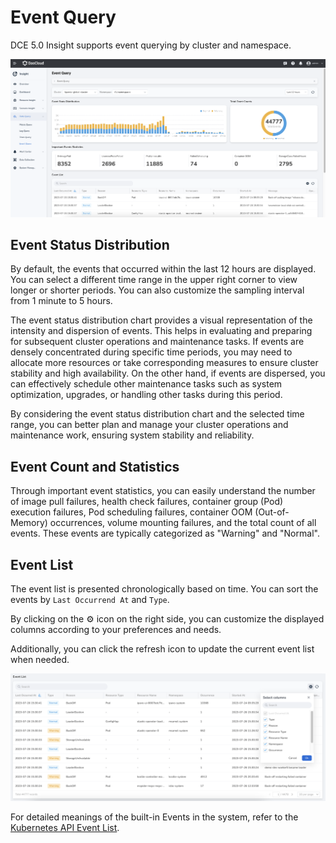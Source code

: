 # Event Query

DCE 5.0 Insight supports event querying by cluster and namespace.

![event](../../images/event01.png)

## Event Status Distribution

By default, the events that occurred within the last 12 hours are displayed.
You can select a different time range in the upper right corner to view longer or shorter periods.
You can also customize the sampling interval from 1 minute to 5 hours.

The event status distribution chart provides a visual representation of the intensity and dispersion of events.
This helps in evaluating and preparing for subsequent cluster operations and maintenance tasks.
If events are densely concentrated during specific time periods, you may need to allocate more resources or take corresponding measures to ensure cluster stability and high availability.
On the other hand, if events are dispersed, you can effectively schedule other maintenance tasks such as system optimization, upgrades, or handling other tasks during this period.

By considering the event status distribution chart and the selected time range, you can better plan and manage your cluster operations and maintenance work, ensuring system stability and reliability.

## Event Count and Statistics

Through important event statistics, you can easily understand the number of image pull failures, health check failures, container group (Pod) execution failures, Pod scheduling failures, container OOM (Out-of-Memory) occurrences, volume mounting failures, and the total count of all events. These events are typically categorized as "Warning" and "Normal".

## Event List

The event list is presented chronologically based on time. You can sort the events by `Last Occurrend At` and `Type`.

By clicking on the ⚙️ icon on the right side, you can customize the displayed columns according to your preferences and needs.

Additionally, you can click the refresh icon to update the current event list when needed.

![list](../../images/event02.png)

For detailed meanings of the built-in Events in the system, refer to the
[Kubernetes API Event List](https://kubernetes.io/docs/reference/kubernetes-api/cluster-resources/event-v1/).
